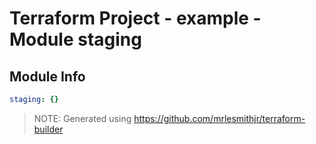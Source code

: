 # Terraform Project - example - Module staging

## Module Info

```yaml
staging: {}

```

> NOTE: Generated using https://github.com/mrlesmithjr/terraform-builder